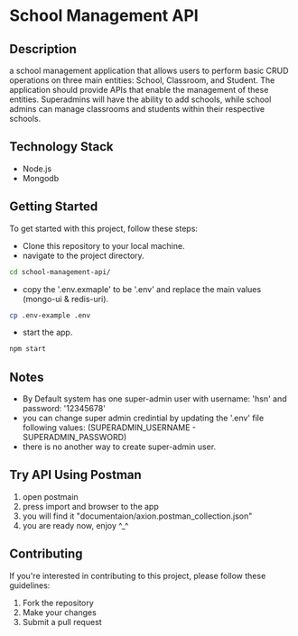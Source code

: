 # School Management API

## Description
a school management application that allows users to perform basic CRUD operations on three main entities: School, Classroom, and Student. The application should provide APIs that enable the management of these entities. Superadmins will have the ability to add schools, while school admins can manage classrooms and students within their respective schools.

## Technology Stack
- Node.js
- Mongodb

## Getting Started

To get started with this project, follow these steps:

- Clone this repository to your local machine.
- navigate to the project directory.

```bash 
cd school-management-api/
```
- copy the '.env.exmaple' to be '.env' and replace the main values (mongo-ui & redis-uri).

```bash 
cp .env-example .env
```

- start the app.

```bash 
npm start
```

## Notes
- By Default system has one super-admin user with username: 'hsn' and password: '12345678'
- you can change super admin credintial by updating the '.env' file following values: (SUPERADMIN_USERNAME - SUPERADMIN_PASSWORD)
- there is no another way to create super-admin user.

## Try API Using Postman
1. open postmain
2. press import and browser to the app
3. you will find it "documentaion/axion.postman_collection.json"
4. you are ready now, enjoy ^_^


## Contributing
If you're interested in contributing to this project, please follow these guidelines:
1. Fork the repository
2. Make your changes
3. Submit a pull request
